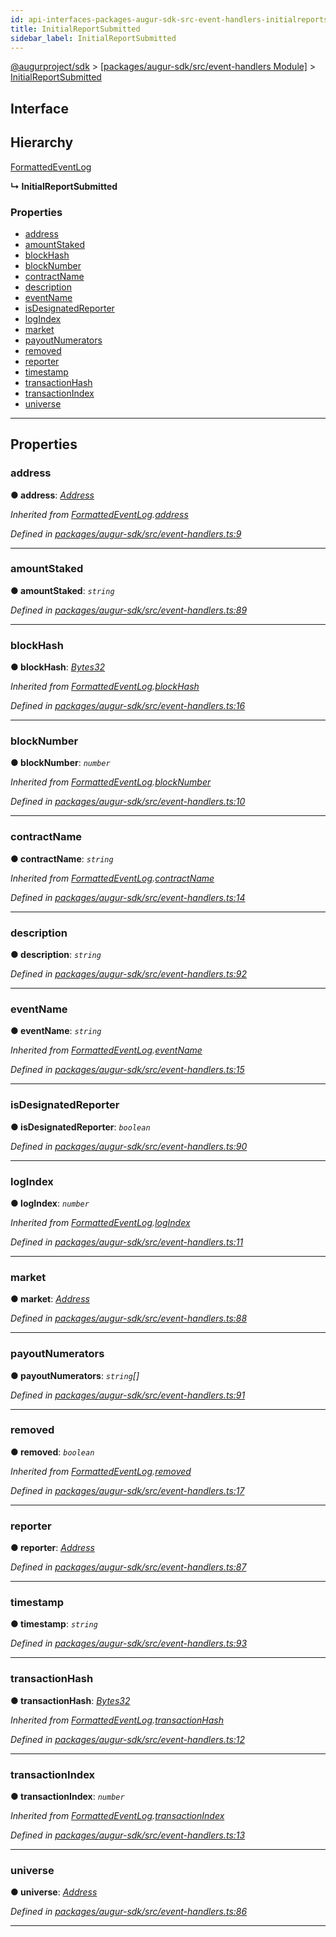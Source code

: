 ```yaml
---
id: api-interfaces-packages-augur-sdk-src-event-handlers-initialreportsubmitted
title: InitialReportSubmitted
sidebar_label: InitialReportSubmitted
---
```


[@augurproject/sdk](api-readme.md) > [[packages/augur-sdk/src/event-handlers Module]](api-modules-packages-augur-sdk-src-event-handlers-module.md) > [InitialReportSubmitted](api-interfaces-packages-augur-sdk-src-event-handlers-initialreportsubmitted.md)

## Interface

## Hierarchy

 [FormattedEventLog](api-interfaces-packages-augur-sdk-src-event-handlers-formattedeventlog.md)

**↳ InitialReportSubmitted**

### Properties

* [address](api-interfaces-packages-augur-sdk-src-event-handlers-initialreportsubmitted.md#address)
* [amountStaked](api-interfaces-packages-augur-sdk-src-event-handlers-initialreportsubmitted.md#amountstaked)
* [blockHash](api-interfaces-packages-augur-sdk-src-event-handlers-initialreportsubmitted.md#blockhash)
* [blockNumber](api-interfaces-packages-augur-sdk-src-event-handlers-initialreportsubmitted.md#blocknumber)
* [contractName](api-interfaces-packages-augur-sdk-src-event-handlers-initialreportsubmitted.md#contractname)
* [description](api-interfaces-packages-augur-sdk-src-event-handlers-initialreportsubmitted.md#description)
* [eventName](api-interfaces-packages-augur-sdk-src-event-handlers-initialreportsubmitted.md#eventname)
* [isDesignatedReporter](api-interfaces-packages-augur-sdk-src-event-handlers-initialreportsubmitted.md#isdesignatedreporter)
* [logIndex](api-interfaces-packages-augur-sdk-src-event-handlers-initialreportsubmitted.md#logindex)
* [market](api-interfaces-packages-augur-sdk-src-event-handlers-initialreportsubmitted.md#market)
* [payoutNumerators](api-interfaces-packages-augur-sdk-src-event-handlers-initialreportsubmitted.md#payoutnumerators)
* [removed](api-interfaces-packages-augur-sdk-src-event-handlers-initialreportsubmitted.md#removed)
* [reporter](api-interfaces-packages-augur-sdk-src-event-handlers-initialreportsubmitted.md#reporter)
* [timestamp](api-interfaces-packages-augur-sdk-src-event-handlers-initialreportsubmitted.md#timestamp)
* [transactionHash](api-interfaces-packages-augur-sdk-src-event-handlers-initialreportsubmitted.md#transactionhash)
* [transactionIndex](api-interfaces-packages-augur-sdk-src-event-handlers-initialreportsubmitted.md#transactionindex)
* [universe](api-interfaces-packages-augur-sdk-src-event-handlers-initialreportsubmitted.md#universe)

---

## Properties

<a id="address"></a>

###  address

**● address**: *[Address](api-modules-packages-augur-sdk-src-event-handlers-module.md#address)*

*Inherited from [FormattedEventLog](api-interfaces-packages-augur-sdk-src-event-handlers-formattedeventlog.md).[address](api-interfaces-packages-augur-sdk-src-event-handlers-formattedeventlog.md#address)*

*Defined in [packages/augur-sdk/src/event-handlers.ts:9](https://github.com/AugurProject/augur/blob/0ea8996003/packages/augur-sdk/src/event-handlers.ts#L9)*

___
<a id="amountstaked"></a>

###  amountStaked

**● amountStaked**: *`string`*

*Defined in [packages/augur-sdk/src/event-handlers.ts:89](https://github.com/AugurProject/augur/blob/0ea8996003/packages/augur-sdk/src/event-handlers.ts#L89)*

___
<a id="blockhash"></a>

###  blockHash

**● blockHash**: *[Bytes32](api-modules-packages-augur-sdk-src-event-handlers-module.md#bytes32)*

*Inherited from [FormattedEventLog](api-interfaces-packages-augur-sdk-src-event-handlers-formattedeventlog.md).[blockHash](api-interfaces-packages-augur-sdk-src-event-handlers-formattedeventlog.md#blockhash)*

*Defined in [packages/augur-sdk/src/event-handlers.ts:16](https://github.com/AugurProject/augur/blob/0ea8996003/packages/augur-sdk/src/event-handlers.ts#L16)*

___
<a id="blocknumber"></a>

###  blockNumber

**● blockNumber**: *`number`*

*Inherited from [FormattedEventLog](api-interfaces-packages-augur-sdk-src-event-handlers-formattedeventlog.md).[blockNumber](api-interfaces-packages-augur-sdk-src-event-handlers-formattedeventlog.md#blocknumber)*

*Defined in [packages/augur-sdk/src/event-handlers.ts:10](https://github.com/AugurProject/augur/blob/0ea8996003/packages/augur-sdk/src/event-handlers.ts#L10)*

___
<a id="contractname"></a>

###  contractName

**● contractName**: *`string`*

*Inherited from [FormattedEventLog](api-interfaces-packages-augur-sdk-src-event-handlers-formattedeventlog.md).[contractName](api-interfaces-packages-augur-sdk-src-event-handlers-formattedeventlog.md#contractname)*

*Defined in [packages/augur-sdk/src/event-handlers.ts:14](https://github.com/AugurProject/augur/blob/0ea8996003/packages/augur-sdk/src/event-handlers.ts#L14)*

___
<a id="description"></a>

###  description

**● description**: *`string`*

*Defined in [packages/augur-sdk/src/event-handlers.ts:92](https://github.com/AugurProject/augur/blob/0ea8996003/packages/augur-sdk/src/event-handlers.ts#L92)*

___
<a id="eventname"></a>

###  eventName

**● eventName**: *`string`*

*Inherited from [FormattedEventLog](api-interfaces-packages-augur-sdk-src-event-handlers-formattedeventlog.md).[eventName](api-interfaces-packages-augur-sdk-src-event-handlers-formattedeventlog.md#eventname)*

*Defined in [packages/augur-sdk/src/event-handlers.ts:15](https://github.com/AugurProject/augur/blob/0ea8996003/packages/augur-sdk/src/event-handlers.ts#L15)*

___
<a id="isdesignatedreporter"></a>

###  isDesignatedReporter

**● isDesignatedReporter**: *`boolean`*

*Defined in [packages/augur-sdk/src/event-handlers.ts:90](https://github.com/AugurProject/augur/blob/0ea8996003/packages/augur-sdk/src/event-handlers.ts#L90)*

___
<a id="logindex"></a>

###  logIndex

**● logIndex**: *`number`*

*Inherited from [FormattedEventLog](api-interfaces-packages-augur-sdk-src-event-handlers-formattedeventlog.md).[logIndex](api-interfaces-packages-augur-sdk-src-event-handlers-formattedeventlog.md#logindex)*

*Defined in [packages/augur-sdk/src/event-handlers.ts:11](https://github.com/AugurProject/augur/blob/0ea8996003/packages/augur-sdk/src/event-handlers.ts#L11)*

___
<a id="market"></a>

###  market

**● market**: *[Address](api-modules-packages-augur-sdk-src-event-handlers-module.md#address)*

*Defined in [packages/augur-sdk/src/event-handlers.ts:88](https://github.com/AugurProject/augur/blob/0ea8996003/packages/augur-sdk/src/event-handlers.ts#L88)*

___
<a id="payoutnumerators"></a>

###  payoutNumerators

**● payoutNumerators**: *`string`[]*

*Defined in [packages/augur-sdk/src/event-handlers.ts:91](https://github.com/AugurProject/augur/blob/0ea8996003/packages/augur-sdk/src/event-handlers.ts#L91)*

___
<a id="removed"></a>

###  removed

**● removed**: *`boolean`*

*Inherited from [FormattedEventLog](api-interfaces-packages-augur-sdk-src-event-handlers-formattedeventlog.md).[removed](api-interfaces-packages-augur-sdk-src-event-handlers-formattedeventlog.md#removed)*

*Defined in [packages/augur-sdk/src/event-handlers.ts:17](https://github.com/AugurProject/augur/blob/0ea8996003/packages/augur-sdk/src/event-handlers.ts#L17)*

___
<a id="reporter"></a>

###  reporter

**● reporter**: *[Address](api-modules-packages-augur-sdk-src-event-handlers-module.md#address)*

*Defined in [packages/augur-sdk/src/event-handlers.ts:87](https://github.com/AugurProject/augur/blob/0ea8996003/packages/augur-sdk/src/event-handlers.ts#L87)*

___
<a id="timestamp"></a>

###  timestamp

**● timestamp**: *`string`*

*Defined in [packages/augur-sdk/src/event-handlers.ts:93](https://github.com/AugurProject/augur/blob/0ea8996003/packages/augur-sdk/src/event-handlers.ts#L93)*

___
<a id="transactionhash"></a>

###  transactionHash

**● transactionHash**: *[Bytes32](api-modules-packages-augur-sdk-src-event-handlers-module.md#bytes32)*

*Inherited from [FormattedEventLog](api-interfaces-packages-augur-sdk-src-event-handlers-formattedeventlog.md).[transactionHash](api-interfaces-packages-augur-sdk-src-event-handlers-formattedeventlog.md#transactionhash)*

*Defined in [packages/augur-sdk/src/event-handlers.ts:12](https://github.com/AugurProject/augur/blob/0ea8996003/packages/augur-sdk/src/event-handlers.ts#L12)*

___
<a id="transactionindex"></a>

###  transactionIndex

**● transactionIndex**: *`number`*

*Inherited from [FormattedEventLog](api-interfaces-packages-augur-sdk-src-event-handlers-formattedeventlog.md).[transactionIndex](api-interfaces-packages-augur-sdk-src-event-handlers-formattedeventlog.md#transactionindex)*

*Defined in [packages/augur-sdk/src/event-handlers.ts:13](https://github.com/AugurProject/augur/blob/0ea8996003/packages/augur-sdk/src/event-handlers.ts#L13)*

___
<a id="universe"></a>

###  universe

**● universe**: *[Address](api-modules-packages-augur-sdk-src-event-handlers-module.md#address)*

*Defined in [packages/augur-sdk/src/event-handlers.ts:86](https://github.com/AugurProject/augur/blob/0ea8996003/packages/augur-sdk/src/event-handlers.ts#L86)*

___

